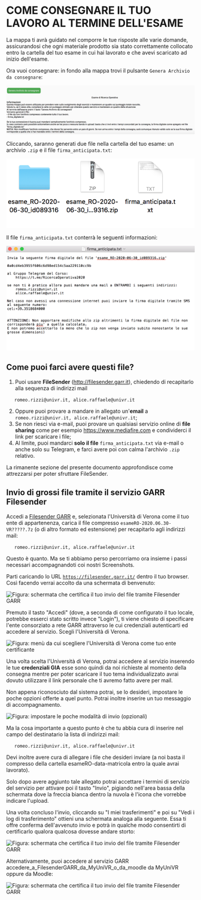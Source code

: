 # COME CONSEGNARE IL TUO LAVORO AL TERMINE DELL'ESAME

La mappa ti avrà guidato nel comporre le tue risposte alle varie domande, assicurandosi che ogni materiale prodotto sia stato correttamente collocato entro la cartella del tuo esame in cui hai lavorato e che avevi scaricato ad inizio dell'esame.

Ora vuoi consegnare: in fondo alla mappa trovi il pulsante `Genera Archivio da consegnare`:

![Figura: GeneraArchivio](img/GeneraArchivio.png)

Cliccando, saranno generati due file nella cartella del tuo esame: un archivio `.zip` e il file `firma_anticipata.txt`:

![Figura: FileGenerati](img/FileGenerati.png)

Il file `firma_anticipata.txt` conterrà le seguenti informazioni:

![Figura: FirmaAnticipata](img/FirmaAnticipata.png)


## Come puoi farci avere questi file?

1. Puoi usare __FileSender__ (http://filesender.garr.it), chiedendo di recapitarlo alla sequenza di indirizzi mail
```
   romeo.rizzi@univr.it, alice.raffaele@univr.it
```
2. Oppure puoi provare a mandare in allegato un'__email__ a `romeo.rizzi@univr.it, alice.raffaele@univr.it`;
3. Se non riesci via e-mail, puoi provare un qualsiasi servizio online di __file sharing__ come per esempio https://www.mediafire.com e condividerci il link per scaricare i file;
4. Al limite, puoi mandarci __solo il file__ `firma_anticipata.txt` via e-mail o anche solo su Telegram, e farci avere poi con calma l'archivio `.zip` relativo.



La rimanente sezione del presente documento approfondisce come attrezzarsi per poter sfruttare FileSender.

## Invio di grossi file tramite il servizio GARR Filesender

Accedi a [Filesender GARR](https://wayf.idem.garr.it/WAYF?entityID=https%3A%2F%2Ffilesender.garr.it%2Fshibboleth&return=https%3A%2F%2Ffilesender.garr.it%2FShibboleth.sso%2FLogin%3FSAMLDS%3D1%26return%3Dhttps%253A%252F%252Ffilesender.garr.it%252F%253Fs%253Dupload%26target%3Dss%253Amem%253Aed4a8d42c54374b7e053e6c5b4dfa282c6052c1a622db2729ea7f08592780514) e, selezionata l'Università di Verona come il tuo ente di appartenenza, carica il file compresso `esameRO-2020.06.30-VR?????.7z` (o di altro formato ed estensione) per recapitarlo agli indirizzi mail:
```
   romeo.rizzi@univr.it, alice.raffaele@univr.it
```
Questo è quanto. Ma se ti abbiamo perso percorriamo ora insieme i passi necessari accompagnandoti coi nostri Screenshots.

Parti caricando lo URL [`https://filesender.garr.it/`](https://filesender.garr.it/)  dentro il tuo browser. Così facendo verrai accolto da una schermata di benvenuto:

![Figura: schermata che certifica il tuo invio del file tramite Filesender GARR](img/benvenuto_in_FilsesenderGARR.png)

Premuto il tasto "Accedi" (dove, a seconda di come configurato il tuo locale, potrebbe esserci stato scritto invece "Login"), ti viene chiesto di specificare l'ente consorziato a rete GARR attraverso le cui credenziali autenticarti ed accedere al servizio. Scegli l'Università di Verona.

![Figura: menù da cui scegliere l'Università di Verona come tuo ente certificante](img/scegliere_UniVR.png)


Una volta scelta l'Università di Verona, potrai accedere al servizio inserendo le tue <b>credenziali GIA</b> esse sono quindi da noi richieste al momento della consegna mentre per poter scaricare il tuo tema individualizzato avrai dovuto utilizzare il link personale che ti avremo fatto avere per mail.

Non appena riconosciuto dal sistema potrai, se lo desideri, impostare le poche opzioni offerte a quel punto. Potrai inoltre inserire un tuo messaggio di accompagnamento.

![Figura: impostare le poche modalità di invio (opzionali)](img/imposta_opzioni_invio_facoltative.png)

Ma la cosa importante a questo punto è che tu abbia cura di inserire nel campo del destinatario la lista di indirizzi mail:
```
   romeo.rizzi@univr.it, alice.raffaele@univr.it
```

Devi inoltre avere cura di allegare i file che desideri inviare (a noi basta il compresso della cartella esameRO-data-matricola entro la quale avrai lavorato).

Solo dopo avere aggiunto tale allegato potrai accettare i termini di servizio del servizio per attivare poi il tasto "Invio", pigiando nell'area bassa della schermata dove la freccia bianca dentro la nuvola è l'icona che vorrebbe indicare l'upload.

Una volta concluso l'invio, cliccando su "I miei trasferimenti" e poi su "Vedi i log di trasferimento" ottieni una schermata analoga alla seguente. Essa ti offre conferma dell'avvenuto invio e potrà in qualche modo consentirti di certificarlo qualora qualcosa dovesse andare storto:

![Figura: schermata che certifica il tuo invio del file tramite Filesender GARR](img/ricevutaGARR_a_studente.png)

Alternativamente, puoi accedere al servizio GARR accedere_a_FilesenderGARR_da_MyUniVR_o_da_moodle da MyUniVR oppure da Moodle:

![Figura: schermata che certifica il tuo invio del file tramite Filesender GARR](img/accedere_a_FilsesenderGARR_da_MyUniVR_o_da_moodle.png)
